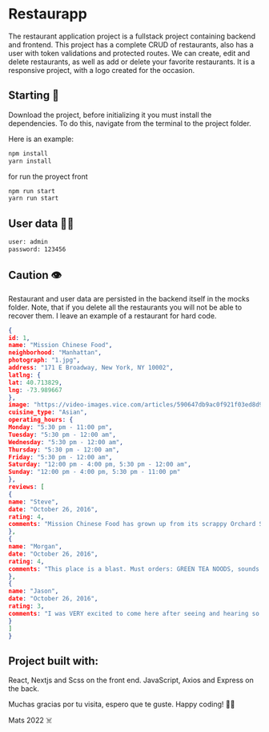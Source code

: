 # Restaurapp

The restaurant application project is a fullstack project containing backend and frontend.
This project has a complete CRUD of restaurants, also has a user with token validations and protected routes.
We can create, edit and delete restaurants, as well as add or delete your favorite restaurants.
It is a responsive project, with a logo created for the occasion.

## Starting 🚀

Download the project, before initializing it you must install the dependencies.
To do this, navigate from the terminal to the project folder.

Here is an example:

```bash
npm install
yarn install
```
for run the proyect front

```bash
npm run start
yarn run start
```



## User data 🙍‍♂️

```bash
user: admin
password: 123456
```

## Caution  👁️

Restaurant and user data are persisted in the backend itself in the mocks folder.
Note, that if you delete all the restaurants you will not be able to recover them.
I leave an example of a restaurant for hard code.

```json
{
id: 1,
name: "Mission Chinese Food",
neighborhood: "Manhattan",
photograph: "1.jpg",
address: "171 E Broadway, New York, NY 10002",
latlng: {
lat: 40.713829,
lng: -73.989667
},
image: "https://video-images.vice.com/articles/590647db9ac0f921f03ed8d9/lede/1493583856927-mcf_halloween_017.jpeg?crop=1xw:0.8439609902475619xh;center,center&resize=1200:*",
cuisine_type: "Asian",
operating_hours: {
Monday: "5:30 pm - 11:00 pm",
Tuesday: "5:30 pm - 12:00 am",
Wednesday: "5:30 pm - 12:00 am",
Thursday: "5:30 pm - 12:00 am",
Friday: "5:30 pm - 12:00 am",
Saturday: "12:00 pm - 4:00 pm, 5:30 pm - 12:00 am",
Sunday: "12:00 pm - 4:00 pm, 5:30 pm - 11:00 pm"
},
reviews: [
{
name: "Steve",
date: "October 26, 2016",
rating: 4,
comments: "Mission Chinese Food has grown up from its scrappy Orchard Street days into a big, two story restaurant equipped with a pizza oven, a prime rib cart, and a much broader menu. Yes, it still has all the hits — the kung pao pastrami, the thrice cooked bacon —but chef/proprietor Danny Bowien and executive chef Angela Dimayuga have also added a raw bar, two generous family-style set menus, and showstoppers like duck baked in clay. And you can still get a lot of food without breaking the bank."
},
{
name: "Morgan",
date: "October 26, 2016",
rating: 4,
comments: "This place is a blast. Must orders: GREEN TEA NOODS, sounds gross (to me at least) but these were incredible!, Kung pao pastrami (but you already knew that), beef tartare was a fun appetizer that we decided to try, the spicy ma po tofu SUPER spicy but delicous, egg rolls and scallion pancake i could have passed on... I wish we would have gone with a larger group, so much more I would have liked to try!"
},
{
name: "Jason",
date: "October 26, 2016",
rating: 3,
comments: "I was VERY excited to come here after seeing and hearing so many good things about this place. Having read much, I knew going into it that it was not going to be authentic Chinese. The place was edgy, had a punk rock throwback attitude, and generally delivered the desired atmosphere. Things went downhill from there though. The food was okay at best and the best qualities were easily overshadowed by what I believe to be poor decisions by the kitchen staff."
}
]
}
```
## Project built with:

React, Nextjs and Scss on the front end.
JavaScript, Axios and Express  on the back.

Muchas gracias por tu visita, espero que te guste.
Happy coding! 👨‍💻

Mats 2022 ☠️

```
